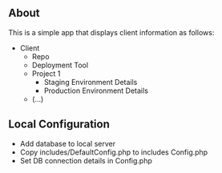 ## About

This is a simple app that displays client information as follows:

- Client
  - Repo
  - Deployment Tool
  - Project 1
    - Staging Environment Details
    - Production Environment Details
  - (...)

## Local Configuration

- Add database to local server
- Copy includes/DefaultConfig.php to includes Config.php
- Set DB connection details in Config.php